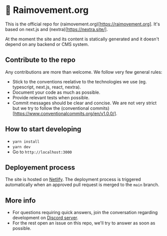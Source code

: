 # 🌱 Raimovement.org

This is the official repo for (raimovement.org)[https://raimovement.org]. It's based on next.js and (nextra)[https://nextra.site/].

At the moment the site and its content is statically generated and it doesn't depend on any backend or CMS system.

## Contribute to the repo

Any contributions are more than welcome. We follow very few general rules:

- Stick to the conventions reelative to the technologies we use (eg. typescript, next.js, react, nextra).
- Document your code as much as possible.
- Provide relevant tests when possible.
- Commit messages should be clear and concise. We are not very strict but we try to follow the (conventional commits)[https://www.conventionalcommits.org/en/v1.0.0/].

## How to start developing

- `yarn install`
- `yarn dev`
- Go to `http://localhost:3000`

## Deployement process

The site is hosted on [Netlify](https://www.netlify.com/). The deployment process is triggered automatically when an approved pull request is merged to the `main` branch.

## More info

- For questions requiring quick answers, join the conversation regarding development on [Discord server](https://discord.gg/SeMnHXAmb7).
- For the rest open an issue on this repo, we'll try to answer as soon as possible.
